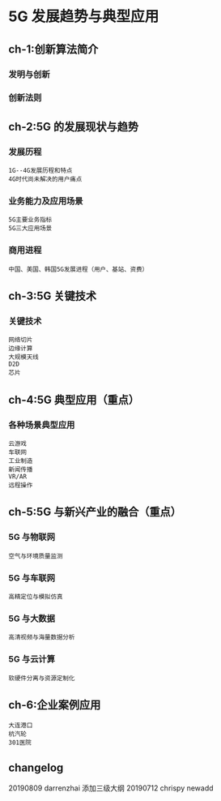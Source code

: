 
# 5G 发展趋势与典型应用

## ch-1:创新算法简介
### 发明与创新
### 创新法则

## ch-2:5G 的发展现状与趋势
### 发展历程
    1G--4G发展历程和特点
    4G时代尚未解决的用户痛点
### 业务能力及应用场景
    5G主要业务指标
    5G三大应用场景
### 商用进程
    中国、美国、韩国5G发展进程（用户、基站、资费）
## ch-3:5G 关键技术
### 关键技术
    网络切片
    边缘计算
    大规模天线
    D2D
    芯片
## ch-4:5G 典型应用（重点）
### 各种场景典型应用
    云游戏
    车联网
    工业制造
    新闻传播
    VR/AR
    远程操作
## ch-5:5G 与新兴产业的融合（重点）
### 5G 与物联网
    空气与环境质量监测
### 5G 与车联网
    高精定位与模拟仿真
### 5G 与大数据
    高清视频与海量数据分析
### 5G 与云计算
    软硬件分离与资源定制化
## ch-6:企业案例应用
    大连港口
    杭汽轮
    301医院
    
## changelog
20190809 darrenzhai 添加三级大纲
20190712 chrispy newadd
